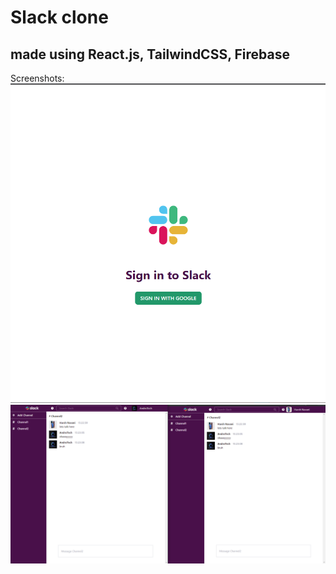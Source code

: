 # Slack clone
## made using React.js, TailwindCSS, Firebase

Screenshots:
![SS1](https://github.com/navaniharsh31/slack-clone/blob/master/src/assets/img/slack.png?raw=true "Login")
![SS2](https://github.com/navaniharsh31/slack-clone/blob/master/src/assets/img/slack1.png?raw=true "Chat")
